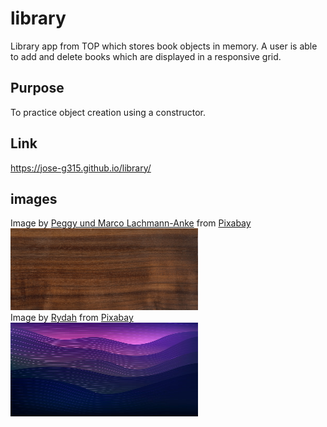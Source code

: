 # library
Library app from TOP which stores book objects in memory.
A user is able to add and delete books which are displayed in a responsive grid.

## Purpose
To practice object creation using a constructor. 

## Link
https://jose-g315.github.io/library/

## images
Image by <a href="https://pixabay.com/users/peggy_marco-1553824/?utm_source=link-attribution&utm_medium=referral&utm_campaign=image&utm_content=1027559">Peggy und Marco Lachmann-Anke</a> from <a href="https://pixabay.com//?utm_source=link-attribution&utm_medium=referral&utm_campaign=image&utm_content=1027559">Pixabay</a>
<br>
<img src="./images/texture-1027559_1920.jpg" width="300px">
<br>
Image by <a href="https://pixabay.com/users/rydah-5055852/?utm_source=link-attribution&utm_medium=referral&utm_campaign=image&utm_content=7594544">Rydah</a> from <a href="https://pixabay.com//?utm_source=link-attribution&utm_medium=referral&utm_campaign=image&utm_content=7594544">Pixabay</a>
<br>
<img src="./images/waves-7594544_640.png" width="300px" height="150px">

    